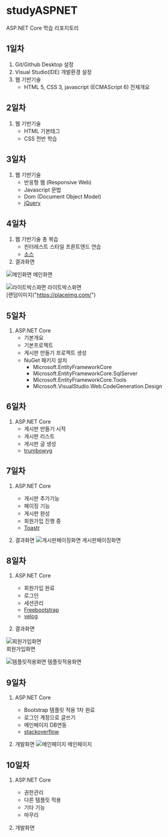 # studyASPNET
ASP.NET Core 학습 리포지토리

## 1일차
1. Git/Github Desktop 설정
2. Visual Studio(IDE) 개발환경 설정
3. 웹 기반기술
   - HTML 5, CSS 3, javascript (ECMAScript 6) 전체개요
  
## 2일차
1. 웹 기반기술
   - HTML 기본태그
   - CSS 전반 학습
   
## 3일차
1. 웹 기반기술
   - 반응형 웹 (Responsive Web)
   - Javascript 문법
   - Dom (Document Object Model)
   - [jQuery](https://code.jquery.com)
   
## 4일차
1. 웹 기반기술 총 복습
   - 핀터레스트 스타일 프론트엔드 연습
   - [소스](https://github.com/roving324/studyASPNET/tree/main/Day04/FrontEndExec/Pages)
2. 결과화면

![메인화면](https://github.com/roving324/studyASPNET/blob/main/Images/html_screen01.png)
메인화면

![라이트박스화면](https://github.com/roving324/studyASPNET/blob/main/Images/html_screen02.png)
라이트박스화면<br/>
[랜덤이미지("https://placeimg.com/")

## 5일차
1. ASP.NET Core
   - 기본개요
   - 기본프로젝트
   - 게시판 만들기 프로젝트 생성
   - NuGet 패키지 설치
     - Microsoft.EntityFrameworkCore
     - Microsoft.EntityFrameworkCore.SqlServer
     - Microsoft.EntityFrameworkCore.Tools
     - Microsoft.VisualStudio.Web.CodeGeneration.Design
   
## 6일차
1. ASP.NET Core
   - 게시판 만들기 시작
   - 게시판 리스트
   - 게시판 글 생성
   - [trumbowyg](https://getbootstrap.com)
   
## 7일차
1. ASP.NET Core
   - 게시판 추가기능
   - 페이징 기능
   - 게시판 완성
   - 회원가입 진행 중
   - [Toastr](https://github.com/CodeSeven/toastr)
   
2. 결과화면
![게시판페이징화면](https://github.com/roving324/studyASPNET/blob/main/Images/asp.net_screen01.png)
게시판페이징화면

## 8일차
1. ASP.NET Core
   - 회원가입 완료
   - 로그인
   - 세션관리
   - [Freebootstrap](https://startbootstrap.com/themes)
   - [velog](https://velog.io/)
  
2. 결과화면

![회원가입화면](https://github.com/roving324/studyASPNET/blob/main/Images/register.png)<br/>
회원가입화면

![템플릿적용화면](https://github.com/roving324/studyASPNET/blob/main/Images/template.PNG)
템플릿적용화면

## 9일차
1. ASP.NET Core
   - Bootstrap 템플릿 적용 1차 완료
   - 로그인 계정으로 글쓰기
   - 메인페이지 DB연동
   - [stackoverflow](https://stackoverflow.com/)
   
2. 개발화면
![메인페이지](https://github.com/roving324/studyASPNET/blob/main/Images/Day09.PNG)
메인페이지

## 10일차
1. ASP.NET Core
   - 권한관리
   - 다른 템플릿 적용
   - 기타 기능
   - 마무리
   
2. 개발화면